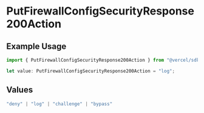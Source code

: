 # PutFirewallConfigSecurityResponse200Action

## Example Usage

```typescript
import { PutFirewallConfigSecurityResponse200Action } from "@vercel/sdk/models/operations/putfirewallconfig.js";

let value: PutFirewallConfigSecurityResponse200Action = "log";
```

## Values

```typescript
"deny" | "log" | "challenge" | "bypass"
```